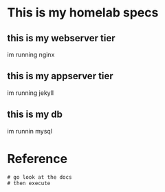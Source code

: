 # This is my homelab specs

## this is my webserver tier

im running nginx 

## this is my appserver tier 

im running jekyll

## this is my db 

im runnin mysql 

# Reference

```
# go look at the docs
# then execute
```
